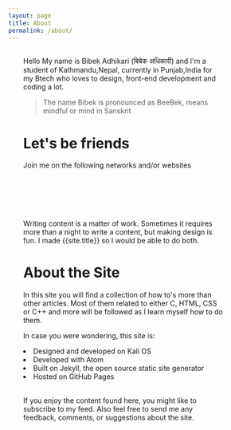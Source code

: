 ```yaml
---
layout: page
title: About
permalink: /about/
---
```

<link rel="stylesheet" href="https://cdnjs.cloudflare.com/ajax/libs/font-awesome/4.7.0/css/font-awesome.min.css">
<div style="width:80%" class="cont">
<p>Hello My name is Bibek Adhikari (बिबेक अधिकारी) and I'm a student of Kathmandu,Nepal, currently in Punjab,India for my Btech who loves to design, front-end development and coding a lot.  
</p>
<blockquote>
The name Bibek is pronounced as BeeBek, means mindful or mind in Sanskrit
</blockquote>
<h1>Let's be friends</h1>
<p>Join me on the following networks and/or websites</p>
<h1>
<i class="fa fa-facebook" title="facebook" style="font-size:35px"></i>
<i class="fa fa-twitter" style="font-size:35px"></i>
<i class="fa fa-google-plus" style="font-size:35px"></i>
<i class="fa fa-linkedin" style="font-size:35px"></i>
<i class="fa fa-instagram" style="font-size:35px"></i>
</h1>
<p>Writing content is a matter of work. Sometimes it requires more than a night to write a content, but making design is fun. I made {{site.title}} so I would be able to do both.</p>
<h1>About the Site</h1>
<p>In this site you will find a collection of how to's more than other articles. Most of them related to either C, HTML, CSS or C++ and more will be followed as I learn myself how to do them.</p>
<p>In case you were wondering, this site is:</p>
<li>Designed and developed on Kali OS</li>
<li>Developed with Atom</li>
<li>Built on Jekyll, the open source static site generator</li>
<li>Hosted on GitHub Pages</li>
<br/>
<p> If you enjoy the content found here, you might like to subscribe to my <i class="fa fa-rss"></i> feed. Also feel free to send me any feedback, comments, or suggestions about the site.</p>
</div>
<style>
.cont{
margin: 30px;
text-align:left;
}
h1 i{
padding-left:5px;
padding-right:5px;
}
</style>
